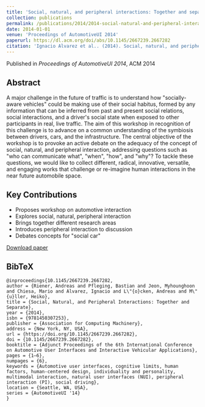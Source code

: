 ```yaml
---
title: 'Social, natural, and peripheral interactions: Together and separate'
collection: publications
permalink: /publications/2014/2014-social-natural-and-peripheral-interactions-togethe
date: 2014-01-01
venue: 'Proceedings of AutomotiveUI 2014'
paperurl: https://dl.acm.org/doi/abs/10.1145/2667239.2667282
citation: 'Ignacio Alvarez et al.. (2014). Social, natural, and peripheral interactions: Together and separate. Proceedings of AutomotiveUI 2014.'
---
```


Published in *Proceedings of AutomotiveUI 2014*, ACM 2014

## Abstract

A major challenge in the future of traffic is to understand how "socially-aware vehicles" could be making use of their social habitus, formed by any information that can be inferred from past and present social relations, social interactions, and a driver's social state when exposed to other participants in real, live traffic. The aim of this workshop in recognition of this challenge is to advance on a common understanding of the symbiosis between drivers, cars, and the infrastructure. The central objective of the workshop is to provoke an active debate on the adequacy of the concept of social, natural, and peripheral interaction, addressing questions such as "who can communicate what", "when", "how", and "why"? To tackle these questions, we would like to collect different, radical, innovative, versatile, and engaging works that challenge or re-imagine human interactions in the near future automobile space.

## Key Contributions

* Proposes workshop on automotive interaction
* Explores social, natural, peripheral interaction
* Brings together different research areas
* Introduces peripheral interaction to discussion
* Debates concepts for "social car"

[Download paper](https://dl.acm.org/doi/abs/10.1145/2667239.2667282)

## BibTeX

```
@inproceedings{10.1145/2667239.2667282,
author = {Riener, Andreas and Pfleging, Bastian and Jeon, Myhounghoon and Chiesa, Mario and Alvarez, Ignacio and L\"{o}cken, Andreas and M\"{u}ller, Heiko},
title = {Social, Natural, and Peripheral Interactions: Together and Separate},
year = {2014},
isbn = {9781450307253},
publisher = {Association for Computing Machinery},
address = {New York, NY, USA},
url = {https://doi.org/10.1145/2667239.2667282},
doi = {10.1145/2667239.2667282},
booktitle = {Adjunct Proceedings of the 6th International Conference on Automotive User Interfaces and Interactive Vehicular Applications},
pages = {1–6},
numpages = {6},
keywords = {Automotive user interfaces, cognitive limits, human factors, human-centered design, individuality and personality, multimodal interaction, natural user interfaces (NUI), peripheral interaction (PI), social driving},
location = {Seattle, WA, USA},
series = {AutomotiveUI '14}
}

```